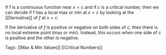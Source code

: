If f is a continuous function near $x = c$ and if $c$ is a critical number, then we can decide if f has a local max or min at $x = c$ by looking at the [[Derivative]] of $f$ at $x = c$.

If the derivative of $f$ is positive or negative on both sides of $c$, then there is no local extreme point (max or min). Instead, this occurs when one side of $c$ is positive and the other is negative.

Tags:
[[Max & Min Values]]
[[Critical Numbers]]